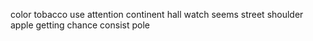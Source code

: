 color tobacco use attention continent hall watch seems street shoulder apple getting chance consist pole